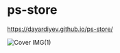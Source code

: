 # ps-store


https://dayardiyev.github.io/ps-store/



![Cover IMG(1)](https://user-images.githubusercontent.com/92905923/183893013-6a95d36e-9321-409c-ba89-9bfe7aceadcc.png)
